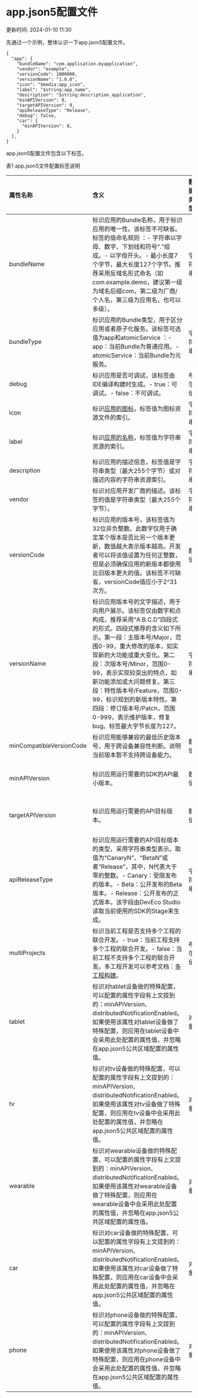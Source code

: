 # app.json5配置文件

更新时间: 2024-01-10 11:30

先通过一个示例，整体认识一下app.json5配置文件。

```
{
  "app": {
    "bundleName": "com.application.myapplication",
    "vendor": "example",
    "versionCode": 1000000,
    "versionName": "1.0.0",
    "icon": "$media:app_icon",
    "label": "$string:app_name",
    "description": "$string:description_application",
    "minAPIVersion": 9,
    "targetAPIVersion": 9,
    "apiReleaseType": "Release",
    "debug": false,
    "car": {
      "minAPIVersion": 8,
    }
  },
}
```

app.json5配置文件包含以下标签。

表1 app.json5文件配置标签说明

| 属性名称                 | 含义                                                                                                                                                                                                                                                                                                                                                                                                                                         | 数据类型 | 是否可缺省                                                          |
| :----------------------- | :------------------------------------------------------------------------------------------------------------------------------------------------------------------------------------------------------------------------------------------------------------------------------------------------------------------------------------------------------------------------------------------------------------------------------------------- | :------- | :------------------------------------------------------------------ |
| bundleName               | 标识应用的Bundle名称，用于标识应用的唯一性。该标签不可缺省。标签的值命名规则 ：- 字符串以字母、数字、下划线和符号“.”组成。- 以字母开头。- 最小长度7个字节，最大长度127个字节。推荐采用反域名形式命名（如com.example.demo，建议第一级为域名后缀com，第二级为厂商/个人名，第三级为应用名，也可以多级）。                                                                                                                                     | 字符串   | 该标签不可缺省。                                                    |
| bundleType               | 标识应用的Bundle类型，用于区分应用或者原子化服务。该标签可选值为app和atomicService ：- app：当前Bundle为普通应用。- atomicService：当前Bundle为元服务。                                                                                                                                                                                                                                                                                      | 字符串   | 该标签可以缺省，缺省为app。                                         |
| debug                    | 标识应用是否可调试，该标签由IDE编译构建时生成。- true：可调试。- false：不可调试。                                                                                                                                                                                                                                                                                                                                                           | 布尔值   | 该标签可以缺省，缺省为false。                                       |
| icon                     | 标识[应用的图标](https://developer.harmonyos.com/cn/docs/documentation/doc-guides-V3/application-component-configuration-stage-0000001478340869-V3)，标签值为图标资源文件的索引。                                                                                                                                                                                                                                                               | 字符串   | 该标签不可缺省。                                                    |
| label                    | 标识[应用的名称](https://developer.harmonyos.com/cn/docs/documentation/doc-guides-V3/application-component-configuration-stage-0000001478340869-V3)，标签值为字符串资源的索引。                                                                                                                                                                                                                                                                 | 字符串   | 该标签不可缺省。                                                    |
| description              | 标识应用的描述信息，标签值是字符串类型（最大255个字节）或对描述内容的字符串资源索引。                                                                                                                                                                                                                                                                                                                                                        | 字符串   | 该标签可缺省，缺省值为空。                                          |
| vendor                   | 标识对应用开发厂商的描述。该标签的值是字符串类型（最大255个字节）。                                                                                                                                                                                                                                                                                                                                                                          | 字符串   | 该标签可以缺省，缺省为空。                                          |
| versionCode              | 标识应用的版本号，该标签值为32位非负整数。此数字仅用于确定某个版本是否比另一个版本更新，数值越大表示版本越高。开发者可以将该值设置为任何正整数，但是必须确保应用的新版本都使用比旧版本更大的值。该标签不可缺省，versionCode值应小于2^31次方。                                                                                                                                                                                                | 数值     | 该标签不可缺省。                                                    |
| versionName              | 标识应用版本号的文字描述，用于向用户展示。该标签仅由数字和点构成，推荐采用“A.B.C.D”四段式的形式。四段式推荐的含义如下所示。第一段：主版本号/Major，范围0-99，重大修改的版本，如实现新的大功能或重大变化。第二段：次版本号/Minor，范围0-99，表示实现较突出的特点，如新功能添加或大问题修复。第三段：特性版本号/Feature，范围0-99，标识规划的新版本特性。第四段：修订版本号/Patch，范围0-999，表示维护版本，修复bug。标签最大字节长度为127。 | 字符串   | 该标签不可缺省。                                                    |
| minCompatibleVersionCode | 标识应用能够兼容的最低历史版本号，用于跨设备兼容性判断。说明当前版本暂不支持跨设备能力。                                                                                                                                                                                                                                                                                                                                                     | 数值     | 该标签可缺省，缺省值等于versionCode标签值。                         |
| minAPIVersion            | 标识应用运行需要的SDK的API最小版本。                                                                                                                                                                                                                                                                                                                                                                                                         | 数值     | 由build-profile.json5中的compatibleSdkVersion生成。                 |
| targetAPIVersion         | 标识应用运行需要的API目标版本。                                                                                                                                                                                                                                                                                                                                                                                                              | 数值     | 由build-profile.json5中的compileSdkVersion生成。                    |
| apiReleaseType           | 标识应用运行需要的API目标版本的类型，采用字符串类型表示。取值为“CanaryN”、“BetaN”或者“Release”，其中，N代表大于零的整数。- Canary：受限发布的版本。- Beta：公开发布的Beta版本。- Release：公开发布的正式版本。该字段由DevEco Studio读取当前使用的SDK的Stage来生成。                                                                                                                                                                    | 字符串   | 该标签可缺省，由IDE生成并覆盖。                                     |
| multiProjects            | 标识当前工程是否支持多个工程的联合开发。- true：当前工程支持多个工程的联合开发。- false：当前工程不支持多个工程的联合开发。多工程开发可以参考文档：[多工程构建](https://developer.harmonyos.com/cn/docs/documentation/doc-guides-V3/build_overview-0000001055075201-V3#section73401914284)。                                                                                                                                                    | 布尔值   | 可缺省，缺省值为false。                                             |
| tablet                   | 标识对tablet设备做的特殊配置，可以配置的属性字段有上文提到的：minAPIVersion、distributedNotificationEnabled。如果使用该属性对tablet设备做了特殊配置，则应用在tablet设备中会采用此处配置的属性值，并忽略在app.json5公共区域配置的属性值。                                                                                                                                                                                                     | 对象     | 该标签可缺省，缺省时tablet设备使用app.json5公共区域配置的属性值。   |
| tv                       | 标识对tv设备做的特殊配置，可以配置的属性字段有上文提到的：minAPIVersion、distributedNotificationEnabled。如果使用该属性对tv设备做了特殊配置，则应用在tv设备中会采用此处配置的属性值，并忽略在app.json5公共区域配置的属性值。                                                                                                                                                                                                                 | 对象     | 该标签可缺省，缺省时tv设备使用app.json5公共区域配置的属性值。       |
| wearable                 | 标识对wearable设备做的特殊配置，可以配置的属性字段有上文提到的：minAPIVersion、distributedNotificationEnabled。如果使用该属性对wearable设备做了特殊配置，则应用在wearable设备中会采用此处配置的属性值，并忽略在app.json5公共区域配置的属性值。                                                                                                                                                                                               | 对象     | 该标签可缺省，缺省时wearable设备使用app.json5公共区域配置的属性值。 |
| car                      | 标识对car设备做的特殊配置，可以配置的属性字段有上文提到的：minAPIVersion、distributedNotificationEnabled。如果使用该属性对car设备做了特殊配置，则应用在car设备中会采用此处配置的属性值，并忽略在app.json5公共区域配置的属性值。                                                                                                                                                                                                              | 对象     | 该标签可缺省，缺省时car设备使用app.json5公共区域配置的属性值。      |
| phone                    | 标识对phone设备做的特殊配置，可以配置的属性字段有上文提到的：minAPIVersion、distributedNotificationEnabled。如果使用该属性对phone设备做了特殊配置，则应用在phone设备中会采用此处配置的属性值，并忽略在app.json5公共区域配置的属性值。                                                                                                                                                                                                        | 对象     | 该标签可缺省，缺省时phone设备使用app.json5公共区域配置的属性值。    |

